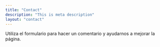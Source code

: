 ```yaml
---
title: "Contact"
description: "This is meta description"
layout: "contact"
---
```


Utiliza el formulario para hacer un comentario y ayudarnos a mejorar la página. 

